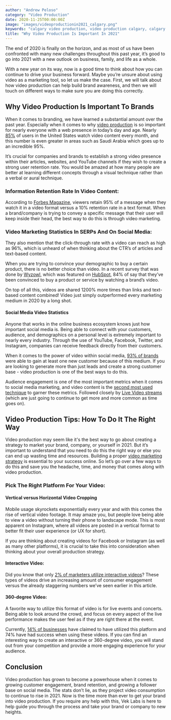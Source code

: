 ```yaml
---
author: "Andrew Peloso"
category: "Video Production"
date: 2020-11-25T00:00:00Z
image: "images/videoproductionin2021_calgary.png"
keywords: "calgary video production, video production calgary, calgary video company"
title: "Why Video Production Is Important In 2021"
---
```


The end of 2020 is finally on the horizon, and as most of us have been confronted with many new challenges throughout this past year, it’s good to go into 2021 with a new outlook on business, family, and life as a whole.

With a new year on its way, now is a good time to think about how you can continue to drive your business forward. Maybe you’re unsure about using video as a marketing tool, so let us make the case. First, we will talk about how video production can help build brand awareness, and then we will touch on different ways to make sure you are doing this correctly.

## Why Video Production Is Important To Brands

When it comes to branding, we have learned a substantial amount over the past year. Especially when it comes to why [video production](https://www.veklabs.com/) is so important for nearly everyone with a web presence in today’s day and age. Nearly [85%](https://www.statista.com/statistics/272835/share-of-internet-users-who-watch-online-videos/) of users in the United States watch video content every month, and this number is even greater in areas such as Saudi Arabia which goes up to an incredible 95%.

It’s crucial for companies and brands to establish a strong video presence within their articles, websites, and YouTube channels if they wish to create a strong user retention rate. You would be amazed at how many people are better at learning different concepts through a visual technique rather than a verbal or aural technique.

### Information Retention Rate In Video Content:

According to [Forbes Magazine](https://www.forbes.com/sites/yec/2017/07/13/how-to-incorporate-video-into-your-social-media-strategy/?sh=281442577f2e), viewers retain 95% of a message when they watch it in a video format versus a 10% retention rate in a text format. When a brand/company is trying to convey a specific message that their user will keep inside their head, the best way to do this is through video marketing.

### Video Marketing Statistics In SERPs And On Social Media:

They also mention that the click-through rate with a video can reach as high as 96%, which is unheard of when thinking about the CTR’s of articles and text-based content.

When you are trying to convince your demographic to buy a certain product, there is no better choice than video. In a recent survey that was done by [Wyzowl](https://www.wyzowl.com/video-marketing-survey-2020/), which was featured on [HubSpot](https://www.hubspot.com/marketing-statistics), 84% of say that they’ve been convinced to buy a product or service by watching a brand’s video.

On top of all this, videos are shared 1200% more times than links and text-based content combined! Video just simply outperformed every marketing medium in 2020 by a long shot.

#### Social Media Video Statistics

Anyone that works in the online business ecosystem knows just how important social media is. Being able to connect with your customers, audience, and demographics on a personal level is extremely important to nearly every industry. Through the use of YouTube, Facebook, Twitter, and Instagram, companies can receive feedback directly from their customers.

When it comes to the power of video within social media, [93% of brands](https://www.wyzowl.com/video-marketing-survey-2020/) were able to gain at least one new customer because of this medium. If you are looking to generate more than just leads and create a strong customer base - video production is one of the best ways to do this.

Audience engagement is one of the most important metrics when it comes to social media marketing, and video content is the [second most used technique](https://www.hubspot.com/state-of-marketing) to garner these metrics. Followed closely by [Live Video streams](https://www.hubspot.com/state-of-marketing) (which are just going to continue to get more and more common as time goes on).

## Video Production Tips: How To Do It The Right Way

Video production may seem like it's the best way to go about creating a strategy to market your brand, company, or yourself in 2021. But it’s important to understand that you need to do this the right way or else you can end up wasting time and resources. Building a proper [video marketing strategy](https://www.veklabs.com/services/video-production/) is essential to your success online. So let’s go over a few ways to do this and save you the headache, time, and money that comes along with video production.

### Pick The Right Platform For Your Video:

#### Vertical versus Horizontal Video Cropping

Mobile usage skyrockets exponentially every year and with this comes the rise of vertical video footage. It may amaze you, but people love being able to view a video without turning their phone to landscape mode. This is most apparent on Instagram, where all videos are posted in a vertical format to better fit their user experience (or UX for short).

If you are thinking about creating videos for Facebook or Instagram (as well as many other platforms), it is crucial to take this into consideration when thinking about your overall production strategy.

#### Interactive Video:

Did you know that only [2% of marketers utilize interactive videos](https://50wheel.com/the-top-40-video-marketing-statistics-to-know-in-2020/)? These types of videos drive an increasing amount of consumer engagement versus the already staggering numbers we’ve seen earlier in this article.

#### 360-degree Video:

A favorite way to utilize this format of video is for live events and concerts. Being able to look around the crowd, and focus on every aspect of the live performance makes the user feel as if they are right there at the event.

Currently, [14% of businesses](https://www.rightmixmarketing.com/video-marketing/video-marketing-statistics-the-opportunities-you-dont-want-to-miss-in-2020/) have claimed to have utilized this platform and 74% have had success when using these videos. If you can find an interesting way to create an interactive or 360-degree video, you will stand out from your competition and provide a more engaging experience for your audience.

## Conclusion

Video production has grown to become a powerhouse when it comes to growing customer engagement, brand retention, and growing a follower base on social media. The stats don’t lie, as they project video consumption to continue to rise in 2021. Now is the time more than ever to get your brand into video production. If you require any help with this, Vek Labs is here to help guide you through the process and take your brand or company to new heights.
